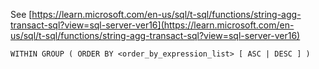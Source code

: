 See [https://learn.microsoft.com/en-us/sql/t-sql/functions/string-agg-transact-sql?view=sql-server-ver16](https://learn.microsoft.com/en-us/sql/t-sql/functions/string-agg-transact-sql?view=sql-server-ver16)
```
WITHIN GROUP ( ORDER BY <order_by_expression_list> [ ASC | DESC ] )
```

